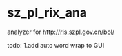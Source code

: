 sz_pl_rix_ana
=============

analyzer for http://ris.szpl.gov.cn/bol/

todo:
	1.add auto word wrap to GUI